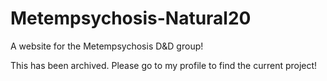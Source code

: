 # Metempsychosis-Natural20
A website for the Metempsychosis D&amp;D group!


This has been archived. Please go to my profile to find the current project!
